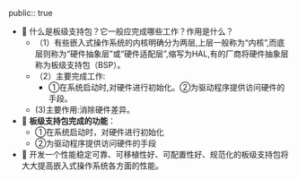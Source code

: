 public:: true

- 🔵 什么是板级支持包？它一般应完成哪些工作？作用是什么？
	- （1）有些嵌入式操作系统的内核明确分为两层,上层一般称为“内核”,而底层则称为“硬件抽象层”或“硬件适配层”,缩写为HAL,有的厂商将硬件抽象层称为板级支持包（BSP）。
	- （2）主要完成工作:
		- ①在系统启动时,对硬件进行初始化。②为驱动程序提供访问硬件的手段。
	- (3)主要作用:消除硬件差异。
- 🔵 **板级支持包完成的功能**：
	- ①在系统启动时，对硬件进行初始化
	- ②为驱动程序提供访问硬件的手段
- 🔵 开发一个性能稳定可靠、可移植性好、可配置性好、规范化的板级支持包将大大提高嵌入式操作系统各方面的性能。